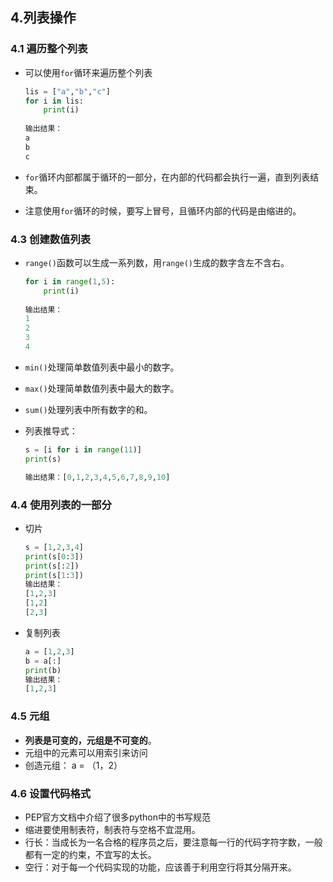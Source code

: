 ## 4.列表操作

### 4.1 遍历整个列表

* 可以使用``for``循环来遍历整个列表
  ```python
  lis = ["a","b","c"]
  for i in lis:
      print(i)
      
  输出结果：
  a
  b
  c
  ```

* ``for``循环内部都属于循环的一部分，在内部的代码都会执行一遍，直到列表结束。

* 注意使用``for``循环的时候，要写上冒号，且循环内部的代码是由缩进的。



### 4.3 创建数值列表

* ``range()``函数可以生成一系列数，用``range()``生成的数字含左不含右。

  ```python
  for i in range(1,5):
      print(i)
      
  输出结果：
  1
  2
  3
  4
  ```

* ``min()``处理简单数值列表中最小的数字。

* ``max()``处理简单数值列表中最大的数字。

* ``sum()``处理列表中所有数字的和。

* 列表推导式：
  ```py
  s = [i for i in range(11)]
  print(s)
  
  输出结果：[0,1,2,3,4,5,6,7,8,9,10]
  ```

### 4.4 使用列表的一部分

* 切片
  ```py
  s = [1,2,3,4]
  print(s[0:3])
  print(s[:2])
  print(s[1:3])
  输出结果：
  [1,2,3]
  [1,2]
  [2,3]
  ```

* 复制列表
  ```py
  a = [1,2,3]
  b = a[:]
  print(b)
  输出结果：
  [1,2,3]
  ```

### 4.5 元组

* **列表是可变的，元组是不可变的**。
* 元组中的元素可以用索引来访问
* 创造元组：
  a = （1，2）

### 4.6 设置代码格式

* PEP官方文档中介绍了很多python中的书写规范
* 缩进要使用制表符，制表符与空格不宜混用。
* 行长：当成长为一名合格的程序员之后，要注意每一行的代码字符字数，一般都有一定的约束，不宜写的太长。
* 空行：对于每一个代码实现的功能，应该善于利用空行将其分隔开来。



